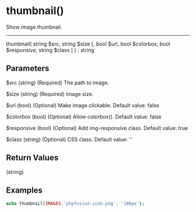 # thumbnail()

Show image thumbnail.

---

thumbnail( string $src, string $size [, bool $url, bool $colorbox, bool $responsive, string $class ] ) : string

## Parameters

$src (string) (Required) The path to image.

$size (string) (Required) Image size.

$url (bool) (Optional) Make image clickable. Default value: false

$colorbox (bool) (Optional) Allow colorbox(). Default value: false

$responsive (bool) (Optional) Add img-responsive class. Default value: true

$class (string) (Optional) CSS class. Default value: ''

## Return Values

(string)

## Examples

```php
echo thumbnail(IMAGES.'phpfusion-icon.png', '100px');
```
